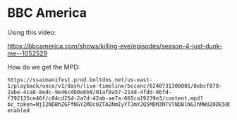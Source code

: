 # BBC America

Using this video:

https://bbcamerica.com/shows/killing-eve/episodes/season-4-just-dunk-me--1052529

How do we get the MPD:

~~~
https://ssaimanifest.prod.boltdns.net/us-east-1/playback/once/v1/dash/live-timeline/bccenc/6240731308001/8ebcf878-2abe-4ca8-8edc-9e46cdb0e6b8/01af0a57-214d-4fdd-86fd-f792135ce46f/c84cd254-2a7d-42ab-ae7a-665ca19239e3/content.mpd?bc_token=NjI2NDBhZGFfNGY2MDc0ZTA2NmIyYTJmY2Q5MDM3NTVlNDBlNGJhMWU2ODE5ODM2ZmExYzdjOWU2YmIyNmE2ZTI4MzI1ODk1Yg%3D%3D&rule=discos-enabled
~~~
